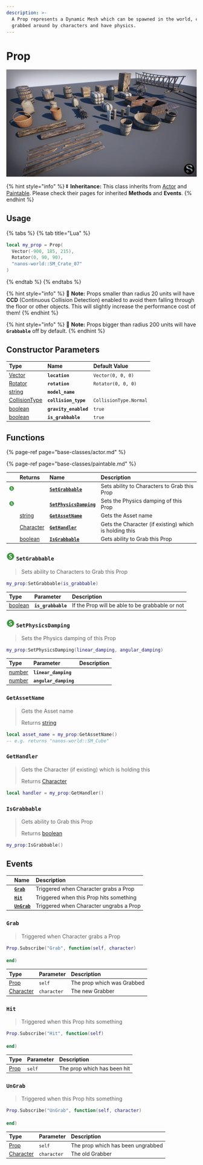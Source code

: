 ```yaml
---
description: >-
  A Prop represents a Dynamic Mesh which can be spawned in the world, can be
  grabbed around by characters and have physics.
---
```


# Prop

![](../../.gitbook/assets/image%20%284%29.png)

{% hint style="info" %}
⏬ **Inheritance:** This class inherits from [Actor](base-classes/actor.md) and [Paintable](base-classes/paintable.md). Please check their pages for inherited **Methods** and **Events**.
{% endhint %}

## Usage

{% tabs %}
{% tab title="Lua" %}
```lua
local my_prop = Prop(
  Vector(-900, 185, 215),
  Rotator(0, 90, 90),
  "nanos-world::SM_Crate_07"
)
```
{% endtab %}
{% endtabs %}

{% hint style="info" %}
🧙 **Note:** Props smaller than radius 20 units will have **CCD** \(Continuous Collision Detection\) enabled to avoid them falling through the floor or other objects. This will slightly increase the performance cost of them!
{% endhint %}

{% hint style="info" %}
🧙 **Note:** Props bigger than radius 200 units will have **`Grabbable`** off by default.
{% endhint %}

## Constructor Parameters

| **Type** | **Name** | **Default Value** |
| :--- | :--- | :--- |
| [Vector](../utility-classes/vector.md) | **`location`** | `Vector(0, 0, 0)` |
| [Rotator](../utility-classes/rotator.md) | **`rotation`** | `Rotator(0, 0, 0)` |
| [string](../glossary/basic-types.md#string) | **`model_name`** |  |
| [CollisionType](../glossary/enums.md#collisiontype) | **`collision_type`** | `CollisionType.Normal` |
| [boolean](../glossary/basic-types.md#boolean) | **`gravity_enabled`** | `true` |
| [boolean](../glossary/basic-types.md#boolean) | **`is_grabbable`** | `true` |

## Functions

{% page-ref page="base-classes/actor.md" %}

{% page-ref page="base-classes/paintable.md" %}

|  | **Returns** | **Name** | Description |
| :---: | :--- | :--- | :--- |
| [![](../../.gitbook/assets/server-only.png)](../../core-concepts/scripting/authority-concepts.md#methods-and-events-availability) |  | [**`SetGrabbable`**](prop.md#setgrabbable) | Sets ability to Characters to Grab this Prop |
| [![](../../.gitbook/assets/server-only.png)](../../core-concepts/scripting/authority-concepts.md#methods-and-events-availability) |  | [**`SetPhysicsDamping`**](prop.md#setphysicsdamping) | Sets the Physics damping of this Prop |
|  | [string](../glossary/basic-types.md#string) | [**`GetAssetName`**](prop.md#getassetname) | Gets the Asset name |
|  | [Character](character.md) | [**`GetHandler`**](prop.md#gethandler) | Gets the Character \(if existing\) which is holding this |
|  | [boolean](../glossary/basic-types.md#boolean) | [**`IsGrabbable`**](prop.md#isgrabbable) | Gets ability to Grab this Prop |

### [![](../../.gitbook/assets/server-only.png)](../../core-concepts/scripting/authority-concepts.md) **`SetGrabbable`**

> Sets ability to Characters to Grab this Prop

```lua
my_prop:SetGrabbable(is_grabbable)
```

| Type | Parameter | Description |
| :--- | :--- | :--- |
| [boolean](../glossary/basic-types.md#boolean) | **`is_grabbable`** | If the Prop will be able to be grabbable or not |

### [![](../../.gitbook/assets/server-only.png)](../../core-concepts/scripting/authority-concepts.md) **`SetPhysicsDamping`**

> Sets the Physics damping of this Prop

```lua
my_prop:SetPhysicsDamping(linear_damping, angular_damping)
```

| Type | Parameter | Description |
| :--- | :--- | :--- |
| [number](../glossary/basic-types.md#number) | **`linear_damping`** |  |
| [number](../glossary/basic-types.md#number) | **`angular_damping`** |  |

### **`GetAssetName`**

> Gets the Asset name
>
> Returns [string](../glossary/basic-types.md#string)

```lua
local asset_name = my_prop:GetAssetName()
-- e.g. returns "nanos-world::SM_Cube"
```

### **`GetHandler`**

> Gets the Character \(if existing\) which is holding this
>
> Returns [Character](character.md)

```lua
local handler = my_prop:GetHandler()
```

### **`IsGrabbable`**

> Gets ability to Grab this Prop
>
> Returns [boolean](../glossary/basic-types.md#boolean)

```lua
my_prop:IsGrabbable()
```

## Events

|  | **Name** | **Description** |
| :--- | :--- | :--- |
|  | [**`Grab`**](prop.md#grab) | Triggered when Character grabs a Prop |
|  | [**`Hit`**](prop.md#hit) | Triggered when this Prop hits something |
|  | [**`UnGrab`**](prop.md#ungrab) | Triggered when Character ungrabs a Prop |

### `Grab`

> Triggered when Character grabs a Prop

```lua
Prop.Subscribe("Grab", function(self, character)

end)
```

| Type | Parameter | Description |
| :--- | :--- | :--- |
| [Prop](prop.md) | `self` | The prop which was Grabbed |
| [Character](character.md) | `character` | The new Grabber |

### `Hit`

> Triggered when this Prop hits something

```lua
Prop.Subscribe("Hit", function(self)

end)
```

| Type | Parameter | Description |
| :--- | :--- | :--- |
| [Prop](prop.md) | `self` | The prop which has been hit |

### `UnGrab`

> Triggered when this Prop hits something

```lua
Prop.Subscribe("UnGrab", function(self, character)

end)
```

| Type | Parameter | Description |
| :--- | :--- | :--- |
| [Prop](prop.md) | `self` | The prop which has been ungrabbed |
| [Character](character.md) | `character` | The old Grabber |

